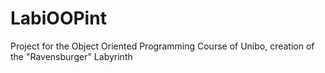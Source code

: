 # LabiOOPint
Project for the Object Oriented Programming Course of Unibo, creation of the "Ravensburger" Labyrinth
